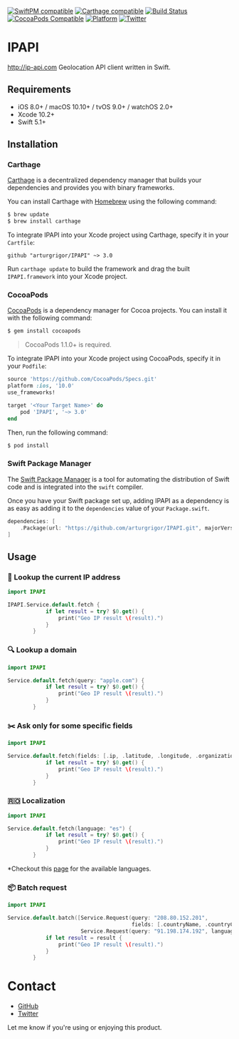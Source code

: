 [![SwiftPM compatible](https://img.shields.io/badge/SPM-compatible-4BC51D.svg?style=flat)](https://swift.org/package-manager)
[![Carthage compatible](https://img.shields.io/badge/Carthage-compatible-4BC51D.svg?style=flat)](https://github.com/Carthage/Carthage)
[![Build Status](https://travis-ci.org/arturgrigor/IPAPI.svg?branch=master)](https://travis-ci.org/arturgrigor/IPAPI)
[![CocoaPods Compatible](https://img.shields.io/cocoapods/v/IPAPI.svg)](https://img.shields.io/cocoapods/v/IPAPI.svg)
[![Platform](https://img.shields.io/cocoapods/p/IPAPI.svg?style=flat)](http://cocoadocs.org/docsets/IPAPIIPAPI)
[![Twitter](https://img.shields.io/badge/twitter-@arturgrigor-blue.svg?style=flat)](http://twitter.com/arturgrigor)

# IPAPI

http://ip-api.com Geolocation API client written in Swift.

## Requirements

- iOS 8.0+ / macOS 10.10+ / tvOS 9.0+ / watchOS 2.0+
- Xcode 10.2+
- Swift 5.1+

## Installation

### Carthage

[Carthage](https://github.com/Carthage/Carthage) is a decentralized dependency manager that builds your dependencies and provides you with binary frameworks.

You can install Carthage with [Homebrew](http://brew.sh/) using the following command:

```bash
$ brew update
$ brew install carthage
```

To integrate IPAPI into your Xcode project using Carthage, specify it in your `Cartfile`:

```ogdl
github "arturgrigor/IPAPI" ~> 3.0
```

Run `carthage update` to build the framework and drag the built `IPAPI.framework` into your Xcode project.

### CocoaPods

[CocoaPods](http://cocoapods.org) is a dependency manager for Cocoa projects. You can install it with the following command:

```bash
$ gem install cocoapods
```

> CocoaPods 1.1.0+ is required.

To integrate IPAPI into your Xcode project using CocoaPods, specify it in your `Podfile`:

```ruby
source 'https://github.com/CocoaPods/Specs.git'
platform :ios, '10.0'
use_frameworks!

target '<Your Target Name>' do
    pod 'IPAPI', '~> 3.0'
end
```

Then, run the following command:

```bash
$ pod install
```

### Swift Package Manager

The [Swift Package Manager](https://swift.org/package-manager/) is a tool for automating the distribution of Swift code and is integrated into the `swift` compiler. 

Once you have your Swift package set up, adding IPAPI as a dependency is as easy as adding it to the `dependencies` value of your `Package.swift`.

```swift
dependencies: [
    .Package(url: "https://github.com/arturgrigor/IPAPI.git", majorVersion: 3)
]
```

## Usage

### 🎯 Lookup the current IP address ###

```swift
import IPAPI

IPAPI.Service.default.fetch {
            if let result = try? $0.get() {
                print("Geo IP result \(result).")
            }
        }
```

### 🔍 Lookup a domain ###

```swift
import IPAPI

Service.default.fetch(query: "apple.com") {
            if let result = try? $0.get() {
                print("Geo IP result \(result).")
            }
        }
```

### ✂️ Ask only for some specific fields ###

```swift
import IPAPI

Service.default.fetch(fields: [.ip, .latitude, .longitude, .organization]) {
            if let result = try? $0.get() {
                print("Geo IP result \(result).")
            }
        }
```

### 🇷🇴 Localization ###

```swift
import IPAPI

Service.default.fetch(language: "es") {
            if let result = try? $0.get() {
                print("Geo IP result \(result).")
            }
        }
```
*Checkout this [page](http://ip-api.com/docs/api:returned_values) for the available languages.

### 📦 Batch request ###

```swift
import IPAPI

Service.default.batch([Service.Request(query: "208.80.152.201",
                                       fields: [.countryName, .countryCode, .latitude, .longitude, .organization, .ip]),
                       Service.Request(query: "91.198.174.192", language: "es")]) { result, error in
            if let result = result {
                print("Geo IP result \(result).")
            }
        }
```

# Contact

- [GitHub](http://github.com/arturgrigor)
- [Twitter](http://twitter.com/arturgrigor)

Let me know if you're using or enjoying this product.
